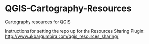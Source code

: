 # QGIS-Cartography-Resources
Cartography resources for QGIS

Instructions for setting the repo up for the Resources Sharing Plugin: http://www.akbargumbira.com/qgis_resources_sharing/

